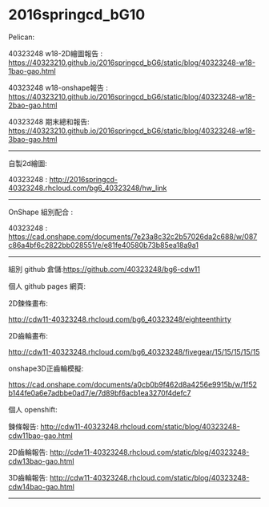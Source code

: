﻿# 2016springcd_bG10
Pelican: 

40323248 w18-2D繪圖報告 : https://40323210.github.io/2016springcd_bG6/static/blog/40323248-w18-1bao-gao.html

40323248 w18-onshape報告 : https://40323210.github.io/2016springcd_bG6/static/blog/40323248-w18-2bao-gao.html

40323248  期末總和報告: https://40323210.github.io/2016springcd_bG6/static/blog/40323248-w18-3bao-gao.html

--------------------

自製2d繪圖:

40323248 : http://2016springcd-40323248.rhcloud.com/bg6_40323248/hw_link

----------------------

OnShape 組別配合 :

40323248 : https://cad.onshape.com/documents/7e23a8c32c2b57026da2c688/w/087c86a4bf6c2822bb028551/e/e81fe40580b73b85ea18a9a1


-----------------------
組別 github 倉儲:https://github.com/40323248/bg6-cdw11

個人 github pages 網頁:

2D鍊條畫布:

http://cdw11-40323248.rhcloud.com/bg6_40323248/eighteenthirty

2D齒輪畫布:

http://cdw11-40323248.rhcloud.com/bg6_40323248/fivegear/15/15/15/15/15

onshape3D正齒輪模擬:

https://cad.onshape.com/documents/a0cb0b9f462d8a4256e9915b/w/1f52b144fe0a6e7adbbe0ad7/e/7d89bf6acb1ea3270f4defc7

個人 openshift:

鍊條報告: http://cdw11-40323248.rhcloud.com/static/blog/40323248-cdw11bao-gao.html

2D齒輪報告: http://cdw11-40323248.rhcloud.com/static/blog/40323248-cdw13bao-gao.html

3D齒輪報告: http://cdw11-40323248.rhcloud.com/static/blog/40323248-cdw14bao-gao.html

---------------------------------------------------------------------------------------------------------------------------------------------------------